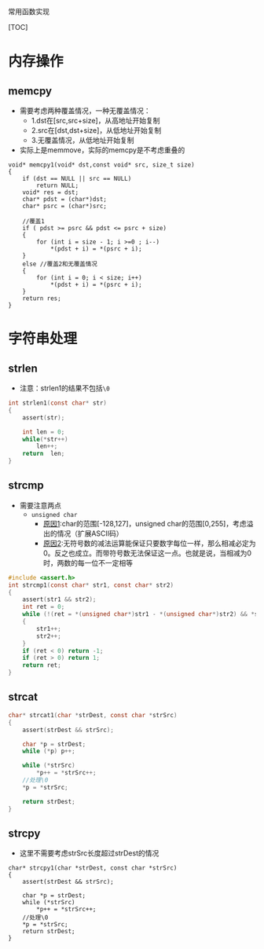 常用函数实现

[TOC]

# 内存操作

## memcpy

- 需要考虑两种覆盖情况，一种无覆盖情况：
  - 1.dst在[src,src+size]，从高地址开始复制
  - 2.src在[dst,dst+size]，从低地址开始复制
  - 3.无覆盖情况，从低地址开始复制
- 实际上是memmove，实际的memcpy是不考虑重叠的

```
void* memcpy1(void* dst,const void* src, size_t size)
{
	if (dst == NULL || src == NULL)
		return NULL;
	void* res = dst;
	char* pdst = (char*)dst;
	char* psrc = (char*)src;

	//覆盖1
	if ( pdst >= psrc && pdst <= psrc + size)
	{
		for (int i = size - 1; i >=0 ; i--)
			*(pdst + i) = *(psrc + i);
	}
	else //覆盖2和无覆盖情况
	{
		for (int i = 0; i < size; i++)
			*(pdst + i) = *(psrc + i);	
	}
	return res;
}
```

# 字符串处理

## strlen

- 注意：strlen1的结果不包括`\0`

```c
int strlen1(const char* str)
{
    assert(str);

    int len = 0;
    while(*str++)   
        len++;
    return  len;
}
```

## strcmp

- 需要注意两点
  - `unsigned char`
    - [原因1](https://blog.csdn.net/sdausxc/article/details/52077140):char的范围[-128,127]，unsigned char的范围[0,255]，考虑溢出的情况（扩展ASCII码）
    - [原因2](https://bbs.csdn.net/topics/350046927):无符号数的减法运算能保证只要数字每位一样，那么相减必定为0。反之也成立。而带符号数无法保证这一点。也就是说，当相减为0时，两数的每一位不一定相等

```c
#include <assert.h>
int strcmp1(const char* str1, const char* str2)
{
	assert(str1 && str2);
	int ret = 0;
	while (!(ret = *(unsigned char*)str1 - *(unsigned char*)str2) && *str1)
	{
		str1++;
		str2++;
	}
	if (ret < 0) return -1;
	if (ret > 0) return 1;
	return ret;
}
```

## strcat

```c
char* strcat1(char *strDest, const char *strSrc)
{
	assert(strDest && strSrc);

	char *p = strDest;
	while (*p) p++;

	while (*strSrc)
		*p++ = *strSrc++;
	//处理\0
	*p = *strSrc;

	return strDest;
}
```

## strcpy

- 这里不需要考虑strSrc长度超过strDest的情况

```
char* strcpy1(char *strDest, const char *strSrc)
{
	assert(strDest && strSrc);

	char *p = strDest;
	while (*strSrc)
		*p++ = *strSrc++;
	//处理\0
	*p = *strSrc;
	return strDest;
}
```


